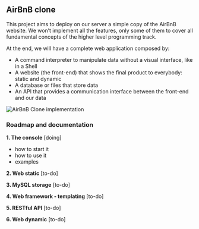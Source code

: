## AirBnB clone
This project aims to deploy on our server a simple copy of the AirBnB website. We won’t implement all the features, only some of them to cover all fundamental concepts of the higher level programming track.

At the end, we will have a complete web application composed by:

* A command interpreter to manipulate data without a visual interface, like in a Shell
* A website (the front-end) that shows the final product to everybody: static and dynamic
* A database or files that store data
* An API that provides a communication interface between the front-end and our data

![AirBnB Clone implementation](https://holbertonintranet.s3.amazonaws.com/uploads/medias/2018/6/d2d06462824fab5846f3.png?X-Amz-Algorithm=AWS4-HMAC-SHA256&X-Amz-Credential=AKIARDDGGGOUWMNL5ANN%2F20210212%2Fus-east-1%2Fs3%2Faws4_request&X-Amz-Date=20210212T202528Z&X-Amz-Expires=86400&X-Amz-SignedHeaders=host&X-Amz-Signature=bb4eb79f1de431f2742cd51099a51274b35eb3db85315c5dc86b1ac9cf50cf44)

### Roadmap and documentation
**1. The console** [doing]
* how to start it
* how to use it
* examples

**2. Web static** [to-do]

**3. MySQL storage** [to-do]

**4. Web framework - templating** [to-do]

**5. RESTful API** [to-do]

**6. Web dynamic** [to-do]
